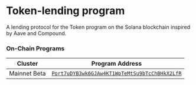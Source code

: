 # Token-lending program

A lending protocol for the Token program on the Solana blockchain inspired by Aave and Compound.

### On-Chain Programs

| Cluster | Program Address |
| --- | --- |
| Mainnet Beta | [`Port7uDYB3wk6GJAw4KT1WpTeMtSu9bTcChBHkX2LfR`](https://explorer.solana.com/address/Port7uDYB3wk6GJAw4KT1WpTeMtSu9bTcChBHkX2LfR) |
